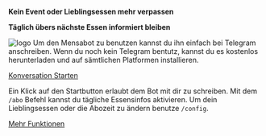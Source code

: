 **Kein Event oder Lieblingsessen mehr verpassen**

**Täglich übers nächste Essen informiert bleiben**


![logo](logo.png)
Um den Mensabot zu benutzen kannst du ihn einfach bei Telegram anschreiben. Wenn du noch kein Telegram bentutz, kannst du es kostenlos herunterladen und auf sämtlichen Platformen installieren.

[Konversation Starten](https://telegram.me/botaufgruenkohl_bot)

Ein Klick auf den Startbutton erlaubt dem Bot mit dir zu schreiben. Mit dem `/abo` Befehl kannst du tägliche  Essensinfos aktivieren. Um dein Lieblingsessen oder die Abozeit zu ändern benutze `/config`. 

[Mehr Funktionen](functions.md)

